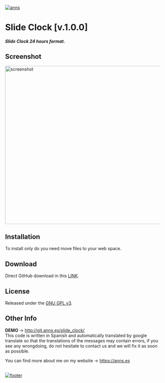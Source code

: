 <!-- HEADER -->
<a href="https://anns.es"> <img src="http://img.anns.es/git-head.png" alt="anns"> </a>


<!-- TITLE -->
# Slide Clock [v.1.0.0]

<!-- DESCRIPTION -->
#### *Slide Clock 24 hours format.*


<!-- Screenshot -->
## Screenshot
<img src="http://code.anns.es/slide_clock/library/img/screenshot.png" alt="screenshot" width="516px">


<!-- INSTALLATION -->
## Installation

To install only do you need move files to your web space.


<!-- DOWNLOAD -->
## Download

Direct GitHub download in this [LINK](https://github.com/andresbarrones/slide_clock/archive/master.zip).


<!-- LICENCE -->
## License

Released under the [GNU GPL v3](LICENSE).


<!-- OTHER INFO -->
## Other Info

**DEMO** → <a href="http://git.anns.es/slide_clock/"> http://git.anns.es/slide_clock/ </a>
<br>
This code is written in Spanish and automatically translated by google translate so that the translations of the messages may contain errors, if you see any wrongdoing, do not hesitate to contact us and we will fix it as soon as possible.

You can find more about me on my website → <a href="https://anns.es">https://anns.es</a>


<br>
<!-- FOOTER -->
<a href="https://anns.es"> <img src="http://img.anns.es/git-footer.png" alt="footer"> </a>
